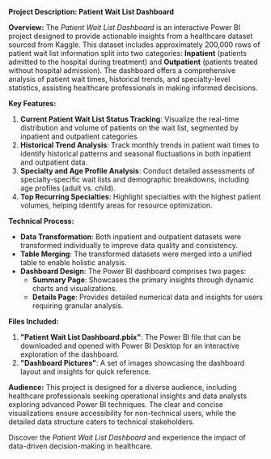 **Project Description: Patient Wait List Dashboard**

**Overview:**
The *Patient Wait List Dashboard* is an interactive Power BI project designed to provide actionable insights from a healthcare dataset sourced from Kaggle. This dataset includes approximately 200,000 rows of patient wait list information split into two categories: **Inpatient** (patients admitted to the hospital during treatment) and **Outpatient** (patients treated without hospital admission). The dashboard offers a comprehensive analysis of patient wait times, historical trends, and specialty-level statistics, assisting healthcare professionals in making informed decisions.

**Key Features:**
1. **Current Patient Wait List Status Tracking**: Visualize the real-time distribution and volume of patients on the wait list, segmented by inpatient and outpatient categories.
2. **Historical Trend Analysis**: Track monthly trends in patient wait times to identify historical patterns and seasonal fluctuations in both inpatient and outpatient data.
3. **Specialty and Age Profile Analysis**: Conduct detailed assessments of specialty-specific wait lists and demographic breakdowns, including age profiles (adult vs. child).
4. **Top Recurring Specialties**: Highlight specialties with the highest patient volumes, helping identify areas for resource optimization.

**Technical Process:**
- **Data Transformation**: Both inpatient and outpatient datasets were transformed individually to improve data quality and consistency.
- **Table Merging**: The transformed datasets were merged into a unified table to enable holistic analysis.
- **Dashboard Design**: The Power BI dashboard comprises two pages:
  - **Summary Page**: Showcases the primary insights through dynamic charts and visualizations.
  - **Details Page**: Provides detailed numerical data and insights for users requiring granular analysis.

**Files Included:**
1. **"Patient Wait List Dashboard.pbix"**: The Power BI file that can be downloaded and opened with Power BI Desktop for an interactive exploration of the dashboard.
2. **"Dashboard Pictures"**: A set of images showcasing the dashboard layout and insights for quick reference.

**Audience:**
This project is designed for a diverse audience, including healthcare professionals seeking operational insights and data analysts exploring advanced Power BI techniques. The clear and concise visualizations ensure accessibility for non-technical users, while the detailed data structure caters to technical stakeholders.

Discover the *Patient Wait List Dashboard* and experience the impact of data-driven decision-making in healthcare.

